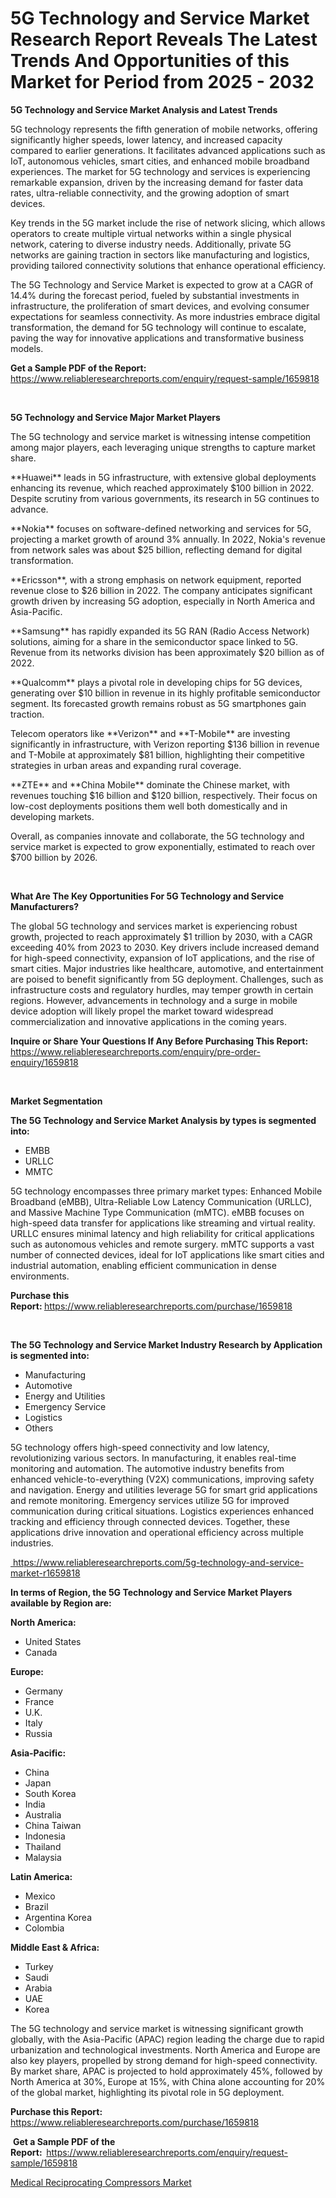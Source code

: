 <p><h1>5G Technology and Service Market Research Report Reveals The Latest Trends And Opportunities of this Market for Period from 2025 - 2032</h1></p><p><strong>5G Technology and Service Market Analysis and Latest Trends</strong></p>
<p><p>5G technology represents the fifth generation of mobile networks, offering significantly higher speeds, lower latency, and increased capacity compared to earlier generations. It facilitates advanced applications such as IoT, autonomous vehicles, smart cities, and enhanced mobile broadband experiences. The market for 5G technology and services is experiencing remarkable expansion, driven by the increasing demand for faster data rates, ultra-reliable connectivity, and the growing adoption of smart devices.</p><p>Key trends in the 5G market include the rise of network slicing, which allows operators to create multiple virtual networks within a single physical network, catering to diverse industry needs. Additionally, private 5G networks are gaining traction in sectors like manufacturing and logistics, providing tailored connectivity solutions that enhance operational efficiency.</p><p>The 5G Technology and Service Market is expected to grow at a CAGR of 14.4% during the forecast period, fueled by substantial investments in infrastructure, the proliferation of smart devices, and evolving consumer expectations for seamless connectivity. As more industries embrace digital transformation, the demand for 5G technology will continue to escalate, paving the way for innovative applications and transformative business models.</p></p>
<p><strong>Get a Sample PDF of the Report:&nbsp;</strong> <a href="https://www.reliableresearchreports.com/enquiry/request-sample/1659818?utm_campaign=2593&utm_medium=2&utm_source=Github&utm_content=ia&utm_term=23032025&utm_id=5g-technology-and-service">https://www.reliableresearchreports.com/enquiry/request-sample/1659818</a></p>
<p>&nbsp;</p>
<p><strong>5G Technology and Service Major Market Players</strong></p>
<p><p>The 5G technology and service market is witnessing intense competition among major players, each leveraging unique strengths to capture market share. </p><p>**Huawei** leads in 5G infrastructure, with extensive global deployments enhancing its revenue, which reached approximately $100 billion in 2022. Despite scrutiny from various governments, its research in 5G continues to advance.</p><p>**Nokia** focuses on software-defined networking and services for 5G, projecting a market growth of around 3% annually. In 2022, Nokia's revenue from network sales was about $25 billion, reflecting demand for digital transformation.</p><p>**Ericsson**, with a strong emphasis on network equipment, reported revenue close to $26 billion in 2022. The company anticipates significant growth driven by increasing 5G adoption, especially in North America and Asia-Pacific. </p><p>**Samsung** has rapidly expanded its 5G RAN (Radio Access Network) solutions, aiming for a share in the semiconductor space linked to 5G. Revenue from its networks division has been approximately $20 billion as of 2022.</p><p>**Qualcomm** plays a pivotal role in developing chips for 5G devices, generating over $10 billion in revenue in its highly profitable semiconductor segment. Its forecasted growth remains robust as 5G smartphones gain traction.</p><p>Telecom operators like **Verizon** and **T-Mobile** are investing significantly in infrastructure, with Verizon reporting $136 billion in revenue and T-Mobile at approximately $81 billion, highlighting their competitive strategies in urban areas and expanding rural coverage.</p><p>**ZTE** and **China Mobile** dominate the Chinese market, with revenues touching $16 billion and $120 billion, respectively. Their focus on low-cost deployments positions them well both domestically and in developing markets.</p><p>Overall, as companies innovate and collaborate, the 5G technology and service market is expected to grow exponentially, estimated to reach over $700 billion by 2026.</p></p>
<p>&nbsp;</p>
<p><strong>What Are The Key Opportunities For 5G Technology and Service Manufacturers?</strong></p>
<p><p>The global 5G technology and services market is experiencing robust growth, projected to reach approximately $1 trillion by 2030, with a CAGR exceeding 40% from 2023 to 2030. Key drivers include increased demand for high-speed connectivity, expansion of IoT applications, and the rise of smart cities. Major industries like healthcare, automotive, and entertainment are poised to benefit significantly from 5G deployment. Challenges, such as infrastructure costs and regulatory hurdles, may temper growth in certain regions. However, advancements in technology and a surge in mobile device adoption will likely propel the market toward widespread commercialization and innovative applications in the coming years.</p></p>
<p><strong>Inquire or Share Your Questions If Any Before Purchasing This Report:</strong> <a href="https://www.reliableresearchreports.com/enquiry/pre-order-enquiry/1659818?utm_campaign=2593&utm_medium=2&utm_source=Github&utm_content=ia&utm_term=23032025&utm_id=5g-technology-and-service">https://www.reliableresearchreports.com/enquiry/pre-order-enquiry/1659818</a></p>
<p>&nbsp;</p>
<p><strong>Market Segmentation</strong></p>
<p><strong>The 5G Technology and Service Market Analysis by types is segmented into:</strong></p>
<p><ul><li>EMBB</li><li>URLLC</li><li>MMTC</li></ul></p>
<p><p>5G technology encompasses three primary market types: Enhanced Mobile Broadband (eMBB), Ultra-Reliable Low Latency Communication (URLLC), and Massive Machine Type Communication (mMTC). eMBB focuses on high-speed data transfer for applications like streaming and virtual reality. URLLC ensures minimal latency and high reliability for critical applications such as autonomous vehicles and remote surgery. mMTC supports a vast number of connected devices, ideal for IoT applications like smart cities and industrial automation, enabling efficient communication in dense environments.</p></p>
<p><strong>Purchase this Report:&nbsp;</strong><a href="https://www.reliableresearchreports.com/purchase/1659818?utm_campaign=2593&utm_medium=2&utm_source=Github&utm_content=ia&utm_term=23032025&utm_id=5g-technology-and-service">https://www.reliableresearchreports.com/purchase/1659818</a></p>
<p>&nbsp;</p>
<p><strong>The 5G Technology and Service Market Industry Research by Application is segmented into:</strong></p>
<p><ul><li>Manufacturing</li><li>Automotive</li><li>Energy and Utilities</li><li>Emergency Service</li><li>Logistics</li><li>Others</li></ul></p>
<p><p>5G technology offers high-speed connectivity and low latency, revolutionizing various sectors. In manufacturing, it enables real-time monitoring and automation. The automotive industry benefits from enhanced vehicle-to-everything (V2X) communications, improving safety and navigation. Energy and utilities leverage 5G for smart grid applications and remote monitoring. Emergency services utilize 5G for improved communication during critical situations. Logistics experiences enhanced tracking and efficiency through connected devices. Together, these applications drive innovation and operational efficiency across multiple industries.</p></p>
<p><a href="https://www.reliableresearchreports.com/5g-technology-and-service-market-r1659818?utm_campaign=2593&utm_medium=2&utm_source=Github&utm_content=ia&utm_term=23032025&utm_id=5g-technology-and-service">&nbsp;https://www.reliableresearchreports.com/5g-technology-and-service-market-r1659818</a></p>
<p><strong>In terms of Region, the 5G Technology and Service Market Players available by Region are:</strong></p>
<p>
    <p> <strong> North America: </strong>
        <ul>
            <li>United States</li>
            <li>Canada</li>
        </ul>
        </p> 
    <p> <strong> Europe: </strong>
        <ul>
            <li>Germany</li>
            <li>France</li>
            <li>U.K.</li>
            <li>Italy</li>
            <li>Russia</li>
        </ul>
        </p> 
    <p> <strong> Asia-Pacific: </strong>
        <ul>
            <li>China</li>
            <li>Japan</li>
            <li>South Korea</li>
            <li>India</li>
            <li>Australia</li>
            <li>China Taiwan</li>
            <li>Indonesia</li>
            <li>Thailand</li>
            <li>Malaysia</li>
        </ul>
        </p> 
    <p> <strong> Latin America: </strong>
        <ul>
            <li>Mexico</li>
            <li>Brazil</li>
            <li>Argentina Korea</li>
            <li>Colombia</li>
        </ul>
        </p> 
    <p> <strong> Middle East & Africa: </strong>
        <ul>
            <li>Turkey</li>
            <li>Saudi</li>
            <li>Arabia</li>
            <li>UAE</li>
            <li>Korea</li>
        </ul>
    </p>
    </p>
<p><p>The 5G technology and service market is witnessing significant growth globally, with the Asia-Pacific (APAC) region leading the charge due to rapid urbanization and technological investments. North America and Europe are also key players, propelled by strong demand for high-speed connectivity. By market share, APAC is projected to hold approximately 45%, followed by North America at 30%, Europe at 15%, with China alone accounting for 20% of the global market, highlighting its pivotal role in 5G deployment.</p></p>
<p><strong>Purchase this Report: </strong><a href="https://www.reliableresearchreports.com/purchase/1659818?utm_campaign=2593&utm_medium=2&utm_source=Github&utm_content=ia&utm_term=23032025&utm_id=5g-technology-and-service">https://www.reliableresearchreports.com/purchase/1659818</a></p>
<p>&nbsp;<strong>Get a Sample PDF of the Report:&nbsp;&nbsp;</strong><a href="https://www.reliableresearchreports.com/enquiry/request-sample/1659818?utm_campaign=2593&utm_medium=2&utm_source=Github&utm_content=ia&utm_term=23032025&utm_id=5g-technology-and-service">https://www.reliableresearchreports.com/enquiry/request-sample/1659818</a></p>
<p><strong></strong></p>
<p><p><a href="https://github.com/hammelximalschid/Market-Research-Report-List-1/blob/main/medical-reciprocating-compressors-market.md?utm_campaign=2593&utm_medium=2&utm_source=Github&utm_content=ia&utm_term=23032025&utm_id=5g-technology-and-service">Medical Reciprocating Compressors Market</a></p></p>